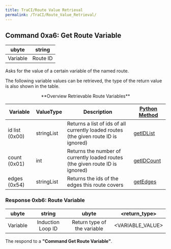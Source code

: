 ```yaml
---
title: TraCI/Route Value Retrieval
permalink: /TraCI/Route_Value_Retrieval/
---
```


## Command 0xa6: Get Route Variable

|  ubyte   |  string  |
| :------: | :------: |
| Variable | Route ID |

Asks for the value of a certain variable of the named route.

The following variable values can be retrieved, the type of the return
value is also shown in the table.

<center>
**Overview Retrievable Route Variables**
</center>

| Variable       | ValueType  | Description               | [Python Method](../TraCI/Interfacing_TraCI_from_Python.md)              |
| -------------- | ---------- | ------------------------- | ----------------------------------------------------------------------- |
| id list (0x00) | stringList | Returns a list of ids of all currently loaded routes (the given route ID is ignored) | [getIDList](https://sumo.dlr.de/pydoc/traci._route.html#RouteDomain-getIDList)   |
| count (0x01)   | int        | Returns the number of currently loaded routes (the given route ID is ignored)        | [getIDCount](https://sumo.dlr.de/pydoc/traci._route.html#RouteDomain-getIDCount) |
| edges (0x54)   | stringList | Returns the ids of the edges this route covers                                       | [getEdges](https://sumo.dlr.de/pydoc/traci._route.html#RouteDomain-getEdges)     |

### Response 0xb6: Route Variable

|  ubyte   |      string       |            ubyte            |  <return_type\>   |
| :------: | :---------------: | :-------------------------: | :--------------: |
| Variable | Induction Loop ID | Return type of the variable | <VARIABLE_VALUE\> |

The respond to a **"Command Get Route Variable"**.